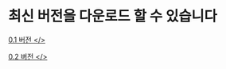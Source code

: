 # 최신 버전을 다운로드 할 수 있습니다

 <a href="https://drive.google.com/open?id=1d1W3czWYCYvP2xwA-HxKLk5eW3srFE7n"> 0.1 버전 </>

<a href="https://drive.google.com/open?id=1sWPvjst951HCJLMs0snzNJSp9HW8oBdF"> 0.2 버전 </>
